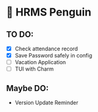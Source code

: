 # 🐧 HRMS Penguin

## TO DO:

- [x] Check attendance record
- [x] Save Password safely in config
- [ ] Vacation Application
- [ ] TUI with Charm

## Maybe DO:

- Version Update Reminder
